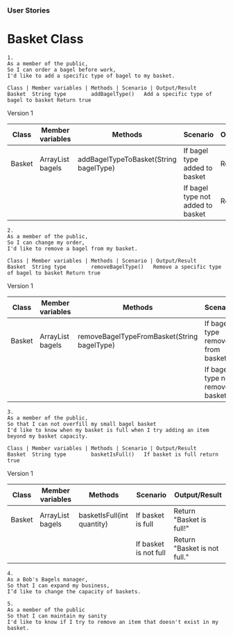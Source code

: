 ### User Stories

# Basket Class

```
1.
As a member of the public,
So I can order a bagel before work,
I'd like to add a specific type of bagel to my basket.
```

``` Notes 
Class | Member variables | Methods | Scenario | Output/Result
Basket  String type        addBagelType()   Add a specific type of bagel to basket Return true
```

Version 1

| Class  | Member variables         | Methods                                | Scenario                          | Output/Result |
|--------|--------------------------|----------------------------------------|-----------------------------------|---------------|
| Basket | ArrayList<String> bagels | addBagelTypeToBasket(String bagelType) | If bagel type added to basket     | Return true   |
|        |                          |                                        | If bagel type not added to basket | Return false  |


```
2.
As a member of the public,
So I can change my order,
I'd like to remove a bagel from my basket.
```
``` Notes 
Class | Member variables | Methods | Scenario | Output/Result
Basket  String type        removeBagelType()   Remove a specific type of bagel to basket Return true
```

Version 1

| Class  | Member variables         | Methods                                     | Scenario                          | Output/Result |
|--------|--------------------------|---------------------------------------------|-----------------------------------|---------------|
| Basket | ArrayList<String> bagels | removeBagelTypeFromBasket(String bagelType) | If bagel type removed from basket | Return true   |
|        |                          |                                             | If bagel type not removed basket  | Return false  |



```
3.
As a member of the public,
So that I can not overfill my small bagel basket
I'd like to know when my basket is full when I try adding an item beyond my basket capacity.
```

``` Notes
Class | Member variables | Methods | Scenario | Output/Result
Basket  String type        basketIsFull()   If basket is full return true
```

Version 1

| Class  | Member variables         | Methods                    | Scenario              | Output/Result                |
|--------|--------------------------|----------------------------|-----------------------|------------------------------|
| Basket | ArrayList<String> bagels | basketIsFull(int quantity) | If basket is full     | Return "Basket is full!"     |
|        |                          |                            | If basket is not full | Return "Basket is not full." |


```
4.
As a Bob's Bagels manager,
So that I can expand my business,
I’d like to change the capacity of baskets.
```

```
5.
As a member of the public
So that I can maintain my sanity
I'd like to know if I try to remove an item that doesn't exist in my basket.
```